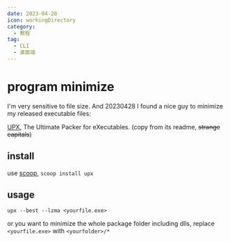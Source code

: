 ```yaml
---
date: 2023-04-28
icon: workingDirectory
category:
  - 教程
tag:
  - CLI
  - 桌面端
---
```


# program minimize

I'm very sensitive to file size. And 20230428 I found a nice guy to minimize my released executable files:

[UPX](https://github.com/upx/upx), The Ultimate Packer for eXecutables. (copy from its readme, ~~strange capitals~~)

## install

use [scoop](../farraginous/recommend_packages.md#scoop), `scoop install upx`

## usage

`upx --best --lzma <yourfile.exe>`

or you want to minimize the whole package folder including dlls, replace `<yourfile.exe>` with `<yourfolder>/*`
